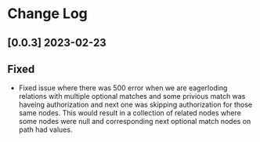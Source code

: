 # Change Log

## [0.0.3] 2023-02-23

## Fixed

- Fixed issue where there was 500 error when we are eagerloding relations with multiple optional matches and some privious match was haveing authorization and next one was skipping authorization for those same nodes. This would result in a collection of related nodes where some nodes were null and corresponding next optional match nodes on path had values.
